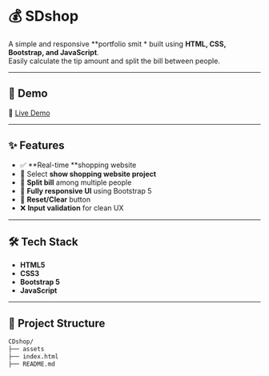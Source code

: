 
# 💰 SDshop

A simple and responsive **portfolio smit * built using **HTML, CSS, Bootstrap, and JavaScript**.  
Easily calculate the tip amount and split the bill between people.

---

## 🚀 Demo

🔗 [Live Demo](https://coding-smit.github.io/SDshop/) &nbsp; 

---
## ✨ Features

- ✅ **Real-time  **shopping website 
- 💸 Select **show shopping website project**
- 👥 **Split bill** among multiple people
- 📱 **Fully responsive UI** using Bootstrap 5
- 🧼 **Reset/Clear** button
- ❌ **Input validation** for clean UX

---

## 🛠️ Tech Stack

- **HTML5**
- **CSS3**
- **Bootstrap 5**
- **JavaScript**

---

## 📂 Project Structure

```bash
CDshop/
├── assets
├── index.html
├── README.md
